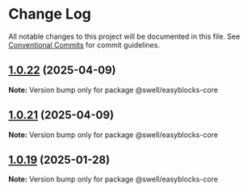 # Change Log

All notable changes to this project will be documented in this file.
See [Conventional Commits](https://conventionalcommits.org) for commit guidelines.

## [1.0.22](https://github.com/swellstores/easyblocks/compare/v1.0.21...v1.0.22) (2025-04-09)

**Note:** Version bump only for package @swell/easyblocks-core

## [1.0.21](https://github.com/swellstores/easyblocks/compare/v1.0.20...v1.0.21) (2025-04-09)

**Note:** Version bump only for package @swell/easyblocks-core

## [1.0.19](https://github.com/swellstores/easyblocks/compare/v1.0.18...v1.0.19) (2025-01-28)

**Note:** Version bump only for package @swell/easyblocks-core
